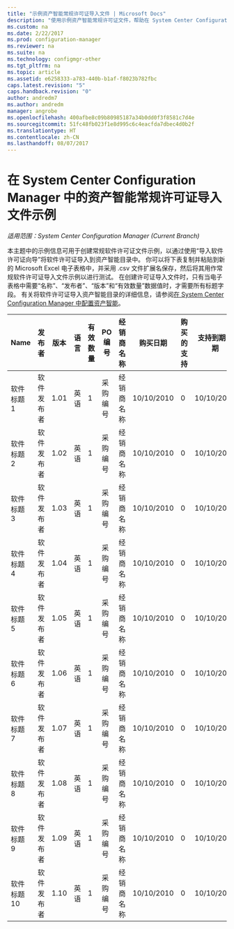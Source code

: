 ```yaml
---
title: "示例资产智能常规许可证导入文件 | Microsoft Docs"
description: "使用示例资产智能常规许可证文件，帮助在 System Center Configuration Manager 中导入软件许可证。"
ms.custom: na
ms.date: 2/22/2017
ms.prod: configuration-manager
ms.reviewer: na
ms.suite: na
ms.technology: configmgr-other
ms.tgt_pltfrm: na
ms.topic: article
ms.assetid: e6258333-a783-440b-b1af-f8023b782fbc
caps.latest.revision: "5"
caps.handback.revision: "0"
author: andredm7
ms.author: andredm
manager: angrobe
ms.openlocfilehash: 400afbe8c09b80985187a34b0dd0f3f8581c7d4e
ms.sourcegitcommit: 51fc48fb023f1e8d995c6c4eacfda7dbec4d0b2f
ms.translationtype: HT
ms.contentlocale: zh-CN
ms.lasthandoff: 08/07/2017
---
```

# <a name="example-asset-intelligence-general-license-import-file-in-system-center-configuration-manager"></a>在 System Center Configuration Manager 中的资产智能常规许可证导入文件示例

*适用范围：System Center Configuration Manager (Current Branch)*

本主题中的示例信息可用于创建常规软件许可证文件示例，以通过使用“导入软件许可证向导”将软件许可证导入到资产智能目录中。 你可以将下表复制并粘贴到新的 Microsoft Excel 电子表格中，并采用 .csv 文件扩展名保存，然后将其用作常规软件许可证导入文件示例以进行测试。 在创建许可证导入文件时，只有当电子表格中需要“名称”、“发布者”、“版本”和“有效数量”数据值时，才需要所有标题字段。 有关将软件许可证导入资产智能目录的详细信息，请参阅[在 System Center Configuration Manager 中配置资产智能](../../../../core/clients/manage/asset-intelligence/configuring-asset-intelligence.md)。  

|Name|发布者|版本|语言|有效数量|PO 编号|经销商名称|购买日期|购买的支持|支持到期日期|注释|  
|----------|---------------|-------------|--------------|-----------------------|--------------|------------------|--------------------|----------------------|---------------------------|--------------|  
|软件标题 1|软件发布者|1.01|英语|1|采购编号|经销商名称|10/10/2010|0|10/10/2012|注释|  
|软件标题 2|软件发布者|1.02|英语|1|采购编号|经销商名称|10/10/2010|0|10/10/2012|注释|  
|软件标题 3|软件发布者|1.03|英语|1|采购编号|经销商名称|10/10/2010|0|10/10/2012|注释|  
|软件标题 4|软件发布者|1.04|英语|1|采购编号|经销商名称|10/10/2010|0|10/10/2012|注释|  
|软件标题 5|软件发布者|1.05|英语|1|采购编号|经销商名称|10/10/2010|0|10/10/2012|注释|  
|软件标题 6|软件发布者|1.06|英语|1|采购编号|经销商名称|10/10/2010|0|10/10/2012|注释|  
|软件标题 7|软件发布者|1.07|英语|1|采购编号|经销商名称|10/10/2010|0|10/10/2012|注释|  
|软件标题 8|软件发布者|1.08|英语|1|采购编号|经销商名称|10/10/2010|0|10/10/2012|注释|  
|软件标题 9|软件发布者|1.09|英语|1|采购编号|经销商名称|10/10/2010|0|10/10/2012|注释|  
|软件标题 10|软件发布者|1.10|英语|1|采购编号|经销商名称|10/10/2010|0|10/10/2012|注释|  
